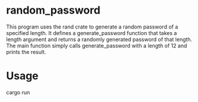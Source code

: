 # random_password

This program uses the rand crate to generate a random password of a specified length. It defines a generate_password function that takes a length argument and returns a randomly generated password of that length. The main function simply calls generate_password with a length of 12 and prints the result.

# Usage

cargo run
